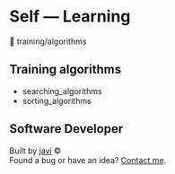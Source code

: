 # Self ― Learning
:open_file_folder: training/algorithms

## Training algorithms
* searching_algorithms
* sorting_algorithms

## Software Developer
Built by [javi](https://github.com/javierandres-dev/) :copyright:  
Found a bug or have an idea? [Contact me](https://www.linkedin.com/in/javierandres-dev/).

